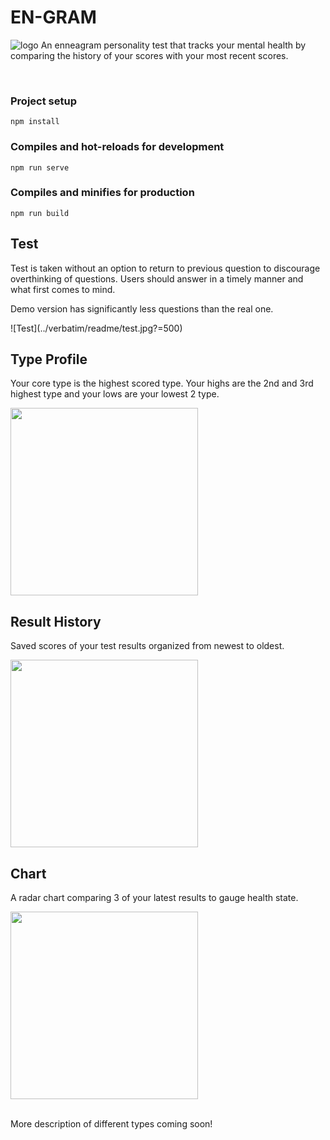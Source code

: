 # EN-GRAM
![logo](../verbatim/readme/homepage.JPG)
An enneagram personality test that tracks your mental health by comparing the history of your scores with your most recent scores.

<br/>

### Project setup

```
npm install
```

### Compiles and hot-reloads for development

```
npm run serve
```

### Compiles and minifies for production

```
npm run build
```

## Test

<p>Test is taken without an option to return to previous question to discourage overthinking of questions. Users should answer in a timely manner and what first comes to mind.</P>
<p>Demo version has significantly less questions than the real one.</p>
![Test](../verbatim/readme/test.jpg?=500)

<br/>

## Type Profile

<p>Your core type is the highest scored type.  Your highs are the 2nd and 3rd highest type and your lows are your lowest 2 type.</p>
<img src="../verbatim/readme/breakdown.jpg" width="300"/>

<br/>

## Result History

<p>Saved scores of your test results organized from newest to oldest.</P>
<img src="../verbatim/readme/history.jpg" width="300"/>

<br/>

## Chart

<p>A radar chart comparing 3 of your latest results to gauge health state.</P>
<img src="../verbatim/readme/chart.jpg" width="300"/>
<br/>

<br/>
<p>More description of different types coming soon!</p>
